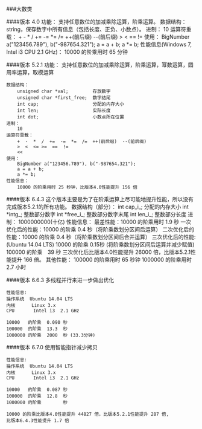 ###大数类

####版本 4.0
    功能：
        支持任意数位的加减乘除运算，阶乘运算。
    数据结构：
        string，保存数字中所有信息（包括长度、正负、小数点）。
    进制：
        10
    运算符重载：
        +  -  *  /  +=  -=  *=  /=  ++(前后缀)  --(前后缀)
        >  <  ==  !=
    使用：
        BigNumber a("123456.789"), b("-987654.321");
        a = a + b;
        a *= b;
    性能信息(Windows 7, Intel i3 CPU 2.1 GHz)：
        10000 的阶乘用时 65 分钟


####版本 5.2.1
    功能：
        支持任意数位的加减乘除运算，阶乘运算，幂数运算，圆周率运算，取模运算

    数据结构：
        unsigned char *val;         存放数字
        unsigned char *first_free;  数字结尾
        int cap;                    分配的内存大小
        int len;                    实际长度
        int dot;                    小数点所在位置
    进制：
        10
    运算符重载：
        +  -  *  /  +=  -=  *=  /=  ++(前后缀)  --(前后缀)
        >  <  <= >=  ==  !=
        <<
    使用：
        BigNumber a("123456.789"), b("-987654.321");
        a = a + b;
        a *= b;
    性能信息：
        10000 的阶乘用时 25 秒钟，比版本4.0性能提升 156 倍


####版本 6.4.3
    这个版本主要是为了在阶乘运算上尽可能地提升性能，所以没有完成版本5.2.1的所有功能。
    数据结构（部分）：
        int cap_i_;     分配的内存大小
        int *intg_;     整数部分数字
        int *free_i_;   整数部分数字末尾
        int len_i_;     整数部分长度
    进制：
        1000000000(十亿)
    性能信息：
    最差性能：10000 的阶乘用时 1.9 秒
        一次优化后的性能：10000 的阶乘 0.4 秒（将阶乘数划分区间后运算）
        二次优化后的性能：10000 的阶乘 0.4 秒（将阶乘数划分区间后合并运算）
        三次优化后的性能:  (Ubuntu 14.04 LTS)
                        10000 的阶乘 0.15秒 (将阶乘数划分区间后运算并减少赋值)
                        100000 的阶乘　39 秒
        三次优化后比版本4.0性能提升 26000 倍，比版本5.2.1性能提升 166 倍。
    其他性能：
        100000 的阶乘用时 65 秒钟
        1000000 的阶乘用时 2.7 小时


####版本 6.6.3
    多线程并行来进一步做出优化

    性能信息:
	操作系统  Ubuntu 14.04 LTS
	内核      Linux 3.x
	CPU       Intel i3  2.1 GHz

	10000   的阶乘  0.090 秒
	100000  的阶乘  13.3  秒
	1000000 的阶乘  2000  秒 (33.3分钟)


####版本 6.7.0
    使用智能指针减少拷贝

    性能信息:
    操作系统  Ubuntu 14.04 LTS
    内核      Linux 3.x
    CPU       Intel i3  2.1 GHz

    10000   的阶乘  0.087 秒
    100000  的阶乘  12.8  秒
    1000000 的阶乘        秒

    10000 的阶乘比版本4.0性能提升 44827 倍，比版本5.2.1性能提升 287 倍,
    比版本6.4.3性能提升 1.7 倍
